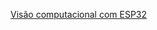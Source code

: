 <a href="https://www.iotsharing.com/2021/08/demo-52-computer-vision-with-esp32.html">Visão computacional com ESP32</a>
